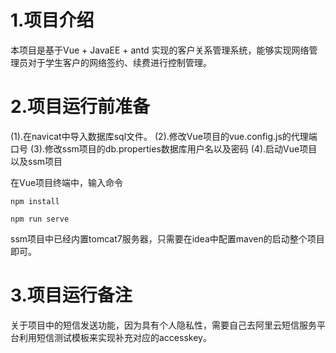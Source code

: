 # 1.项目介绍

本项目是基于Vue + JavaEE + antd 实现的客户关系管理系统，能够实现网络管理员对于学生客户的网络签约、续费进行控制管理。

# 2.项目运行前准备

(1).在navicat中导入数据库sql文件。
(2).修改Vue项目的vue.config.js的代理端口号
(3).修改ssm项目的db.properties数据库用户名以及密码
(4).启动Vue项目以及ssm项目

在Vue项目终端中，输入命令 

`npm install`

`npm run serve`

ssm项目中已经内置tomcat7服务器，只需要在idea中配置maven的启动整个项目即可。

# 3.项目运行备注

关于项目中的短信发送功能，因为具有个人隐私性，需要自己去阿里云短信服务平台利用短信测试模板来实现补充对应的accesskey。

